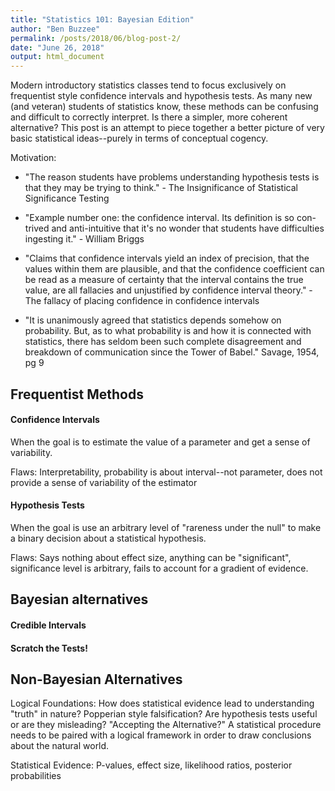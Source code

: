 ```yaml
---
title: "Statistics 101: Bayesian Edition"
author: "Ben Buzzee"
permalink: /posts/2018/06/blog-post-2/
date: "June 26, 2018"
output: html_document
---
```


Modern introductory statistics classes tend to focus exclusively on frequentist style confidence intervals and hypothesis tests. As many new (and veteran) students of statistics know, these methods can be confusing and difficult to correctly interpret. Is there a simpler, more coherent alternative? This post is an attempt to piece together a better picture of very basic statistical ideas--purely in terms of conceptual cogency.

Motivation:

 * "The reason students have problems understanding hypothesis
tests is that they may be trying to think." - The Insignificance of Statistical Significance Testing

 * "Example number one: the confidence interval. Its definition is so con-
trived and anti-intuitive that it's no wonder that students have difficulties
ingesting it." - William Briggs

 * "Claims that confidence intervals yield an
index of precision, that the values within them are plausible,
and that the confidence coefficient can be read as
a measure of certainty that the interval contains the true
value, are all fallacies and unjustified by confidence interval
theory." - The fallacy of placing confidence in confidence intervals

 * "It is unanimously agreed that statistics depends somehow on probability. But, as to what probability is and how it is connected with statistics, there has seldom been such complete disagreement and breakdown of communication since the Tower of Babel." Savage, 1954, pg 9


## Frequentist Methods

#### Confidence Intervals 

When the goal is to estimate the value of a parameter and get a sense of variability. 

Flaws: Interpretability, probability is about interval--not parameter, does not provide a sense of variability of the estimator

#### Hypothesis Tests 

When the goal is use an arbitrary level of "rareness under the null" to make a binary decision about a statistical hypothesis.

Flaws: Says nothing about effect size, anything can be "significant", significance level is arbitrary, fails to account for a gradient of evidence.


## Bayesian alternatives


#### Credible Intervals

#### Scratch the Tests!

## Non-Bayesian Alternatives



Logical Foundations: How does statistical evidence lead to understanding "truth" in nature? Popperian style falsification? Are hypothesis tests useful or are they misleading? "Accepting the Alternative?" A statistical procedure needs to be paired with a logical framework in order to draw conclusions about the natural world.

Statistical Evidence: P-values, effect size, likelihood ratios, posterior probabilities




